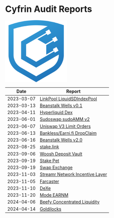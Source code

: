 # Cyfrin Audit Reports

<img src="./cyfrin-logo.png" alt="Cyfrin" width="200" >

| Date       | Report                                                                               |
| ---------- | ------------------------------------------------------------------------------------ |
| 2023-03-07 | [LinkPool LiquidSDIndexPool](./reports/2023-03-07-linkpool_liquid_sd_index_pool.pdf) |
| 2023-03-13 | [Beanstalk Wells v0.1](./reports/2023-03-13-beanstalk_wells_v0.1.pdf)                |
| 2023-04-11 | [Hyperliquid Dex](./reports/2023-04-11-cyfrin-hyperliquid-dex-report.pdf)            |
| 2023-06-01 | [Sudoswap sudoAMM v2](./reports/2023-06-01-sudoswap-report.pdf)                      |
| 2023-06-07 | [Uniswap V3 Limit Orders](./reports/2023-06-07-cyfrin-uniswap-v3-limit-orders.pdf)   |
| 2023-06-13 | [Bankless/Earni.fi DropClaim](./reports/2023-06-13-cyfrin-drop-claim-report-v2.pdf)  |
| 2023-06-16 | [Beanstalk Wells v2.0](./reports/2023-06-16-cyfrin-beanstalk-wells.pdf)              |
| 2023-08-25 | [stake.link](./reports/2023-08-25-cyfrin-stake-link.pdf)              |
| 2023-09-06 | [Woosh Deposit Vault](./reports/2023-09-06-cyfrin-woosh.pdf)              |
| 2023-09-19 | [Stake Pet](./reports/2023-09-19-cyfrin-stakepet.pdf)              |
| 2023-09-19 | [Swap Exchange](./reports/2023-09-19-cyfrin-swapexchange.pdf)              |
| 2023-11-03 | [Streamr Network Incentive Layer](./reports/2023-11-03-cyfrin-streamr-v2.0.pdf)              |
| 2023-11-05 | [Farcaster](./reports/2023-11-05-cyfrin-farcaster-v1.0.pdf)              |
| 2023-11-10 | [DeXe](./reports/2023-11-10-cyfrin-dexe-v2.0.pdf)                        |
| 2023-11-20 | [Mode EARNM](./reports/2023-11-20-cyfrin-mode-earnm-v2.0.pdf)            |
| 2024-04-06 | [Beefy Concentrated Liquidity](./reports/2024-04-06-cyfrin-beefy-finance-v2.0.pdf)         |
| 2024-04-14 | [Goldilocks](./reports/2024-04-14-cyfrin-goldilocks-v1.1.pdf)         |
